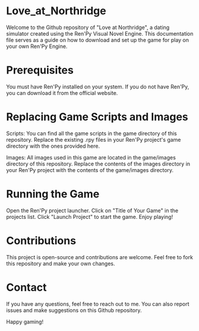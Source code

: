 # Love_at_Northridge

Welcome to the Github repository of "Love at Northridge", a dating simulator created using the Ren'Py Visual Novel Engine. This documentation file serves as a guide on how to download and set up the game for play on your own Ren'Py Engine.

# Prerequisites
You must have Ren'Py installed on your system. If you do not have Ren'Py, you can download it from the official website.

# Replacing Game Scripts and Images
Scripts: You can find all the game scripts in the game directory of this repository. Replace the existing .rpy files in your Ren'Py project's game directory with the ones provided here.

Images: All images used in this game are located in the game/images directory of this repository. Replace the contents of the images directory in your Ren'Py project with the contents of the game/images directory.

# Running the Game
Open the Ren'Py project launcher.
Click on "Title of Your Game" in the projects list.
Click "Launch Project" to start the game.
Enjoy playing!

# Contributions
This project is open-source and contributions are welcome. Feel free to fork this repository and make your own changes.

# Contact
If you have any questions, feel free to reach out to me. You can also report issues and make suggestions on this Github repository.

Happy gaming!
